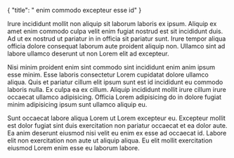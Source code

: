 {
  "title": " enim commodo excepteur esse id"
}

Irure incididunt mollit non aliquip sit laborum laboris ex ipsum. Aliquip ex amet enim commodo culpa velit enim fugiat nostrud est sit incididunt duis. Ad ut ex nostrud ut pariatur in in officia sit pariatur sunt. Irure tempor aliqua officia dolore consequat laborum aute proident aliquip non. Ullamco sint ad labore ullamco deserunt ut non Lorem elit ad excepteur.

Nisi minim proident enim sint commodo sint incididunt enim anim ipsum esse minim. Esse laboris consectetur Lorem cupidatat dolore ullamco aliqua. Quis et pariatur cillum elit ipsum sunt est id incididunt eu commodo laboris nulla. Ex culpa ea ex cillum. Aliquip incididunt mollit irure cillum irure occaecat ullamco adipisicing. Officia Lorem adipisicing do in dolore fugiat minim adipisicing ipsum sunt ullamco aliquip eu.

Sunt occaecat labore aliqua Lorem ut Lorem excepteur eu. Excepteur mollit est dolor fugiat sint duis exercitation non pariatur occaecat et ea dolor aute. Ea anim deserunt eiusmod nisi velit eu enim ex esse ad occaecat id. Labore elit non exercitation non aute ut aliquip aliqua. Eu elit mollit exercitation eiusmod Lorem enim esse eu laborum labore.